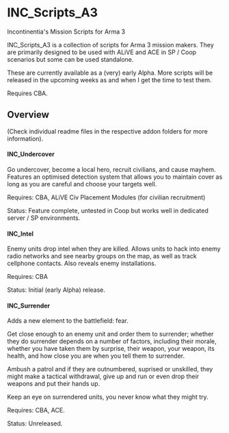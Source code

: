 # INC_Scripts_A3
Incontinentia's Mission Scripts for Arma 3

INC_Scripts_A3 is a collection of scripts for Arma 3 mission makers. They are primarily designed to be used with ALiVE and ACE in SP / Coop scenarios but some can be used standalone. 

These are currently available as a (very) early Alpha. More scripts will be released in the upcoming weeks as and when I get the time to test them. 

Requires CBA. 

## Overview

(Check individual readme files in the respective addon folders for more information). 

#### INC_Undercover
Go undercover, become a local hero, recruit civilians, and cause mayhem. Features an optimised detection system that allows you to maintain cover as long as you are careful and choose your targets well. 

Requires: CBA, ALiVE Civ Placement Modules (for civilian recruitment)

Status: Feature complete, untested in Coop but works well in dedicated server / SP environments. 

#### INC_Intel
Enemy units drop intel when they are killed. Allows units to hack into enemy radio networks and see nearby groups on the map, as well as track cellphone contacts. Also reveals enemy installations. 

Requires: CBA

Status: Initial (early Alpha) release. 

#### INC_Surrender
Adds a new element to the battlefield: fear. 

Get close enough to an enemy unit and order them to surrender; whether they do surrender depends on a number of factors, including their morale, whether you have taken them by surprise, their weapon, your weapon, its health, and how close you are when you tell them to surrender. 

Ambush a patrol and if they are outnumbered, suprised or unskilled, they might make a tactical withdrawal, give up and run or even drop their weapons and put their hands up. 

Keep an eye on surrendered units, you never know what they might try. 

Requires: CBA, ACE. 

Status: Unreleased.

